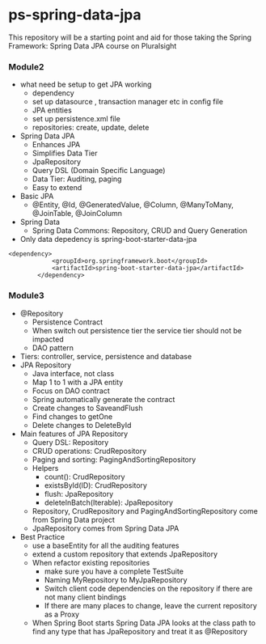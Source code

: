 # ps-spring-data-jpa
This repository will be a starting point and aid for those taking the Spring Framework: Spring Data JPA course on Pluralsight

### Module2
* what need be setup to get JPA working
  - dependency
  - set up datasource , transaction manager etc in config file
  - JPA entities
  - set up persistence.xml file
  - repositories: create, update, delete
* Spring Data JPA
  - Enhances JPA
  - Simplifies Data Tier
  - JpaRepository
  - Query DSL (Domain Specific Language)
  - Data Tier: Auditing, paging
  - Easy to extend
* Basic JPA
  - @Entity, @Id, @GeneratedValue, @Column, @ManyToMany, @JoinTable, @JoinColumn
* Spring Data 
  - Spring Data Commons: Repository, CRUD and Query Generation
* Only data depedency is spring-boot-starter-data-jpa
```
<dependency>
			<groupId>org.springframework.boot</groupId>
			<artifactId>spring-boot-starter-data-jpa</artifactId>
		</dependency>
```
### Module3
* @Repository
	- Persistence Contract
	- When switch out persistence tier the service tier should not be impacted
	- DAO pattern
* Tiers: controller, service, persistence and database
* JPA Repository
	- Java interface, not class
	- Map 1 to 1 with a JPA entity
	- Focus on DAO contract
	- Spring automatically generate the contract
	- Create changes to SaveandFlush
	- Find changes to getOne
	- Delete changes to DeleteById
* Main features of JPA Repository
  - Query DSL: Repository
  - CRUD operations: CrudRepository
  - Paging and sorting: PagingAndSortingRepository
  - Helpers
    - count(): CrudRepository
    - existsById(ID): CrudRepository
    - flush: JpaRepository
    - deleteInBatch(Iterable): JpaRepository
   - Repository, CrudRepository and PagingAndSortingRepository come from Spring Data project
   - JpaRepository comes from Spring Data JPA
* Best Practice
  - use a baseEntity for all the auditing features
  - extend a custom repository that extends JpaRepository
  - When refactor existing repositories
    - make sure you have a complete TestSuite
    - Naming MyRepository to MyJpaRepository
    - Switch client code dependencies on the repository if there are not many client bindings
    - If there are many places to change, leave the current repository as a Proxy
  - When Spring Boot starts Spring Data JPA looks at the class path to find any type that has JpaRepository and treat it as @Repository


